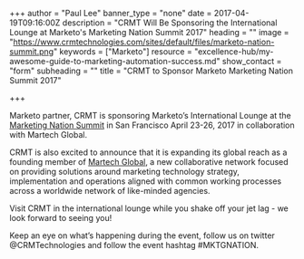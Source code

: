 +++
author = "Paul Lee"
banner_type = "none"
date = 2017-04-19T09:16:00Z
description = "CRMT Will Be Sponsoring the International Lounge at Marketo's Marketing Nation Summit 2017"
heading = ""
image = "https://www.crmtechnologies.com/sites/default/files/marketo-nation-summit.png"
keywords = ["Marketo"]
resource = "excellence-hub/my-awesome-guide-to-marketing-automation-success.md"
show_contact = "form"
subheading = ""
title = "CRMT to Sponsor Marketo Marketing Nation Summit 2017"

+++

Marketo partner, CRMT is sponsoring Marketo’s International Lounge at the [Marketing Nation Summit](https://events.marketo.com/summit/2017/overview/) in San Francisco April 23-26, 2017 in collaboration with Martech Global.

CRMT is also excited to announce that it is expanding its global reach as a founding member of [Martech Global](http://martechglobalnetwork.com/en/), a new collaborative network focused on providing solutions around marketing technology strategy, implementation and operations aligned with common working processes across a worldwide network of like-minded agencies.

Visit CRMT in the international lounge while you shake off your jet lag - we look forward to seeing you!

Keep an eye on what’s happening during the event, follow us on twitter @CRMTechnologies and follow the event hashtag #MKTGNATION.